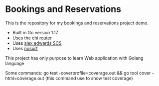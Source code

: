 # Bookings and Reservations

This is the repository for my bookings and reservations project demo.

- Built in Go version 1.17
- Uses the [chi router](github.com/go-chi/chi/v5)
- Uses [alex edwards SCS](github.com/alexedwards/scs/v2)
- Uses [nosurf](github.com/justinas/nosurf)

This project has only purpose to learn Web application with Golang language

Some commands:
go test -coverprofile=coverage.out && go tool cover -html=coverage.out (this command use to show test coverage)